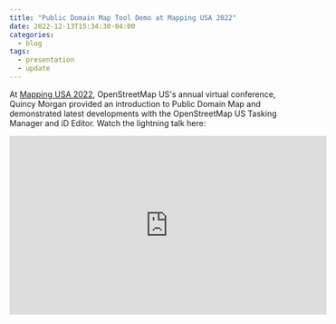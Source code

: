 ```yaml
---
title: "Public Domain Map Tool Demo at Mapping USA 2022"
date: 2022-12-13T15:34:30-04:00
categories:
  - blog
tags:
  - presentation
  - update
---
```


At [Mapping USA 2022](https://mappingusa.org/), OpenStreetMap US's annual virtual conference, Quincy Morgan provided an introduction to Public Domain Map and demonstrated latest developments with the OpenStreetMap US Tasking Manager and iD Editor. Watch the lightning talk here:

<iframe width="560" height="315" src="https://www.youtube.com/embed/MM3mZlqfflM" title="YouTube video player" frameborder="0" allow="accelerometer; autoplay; clipboard-write; encrypted-media; gyroscope; picture-in-picture" allowfullscreen></iframe>
